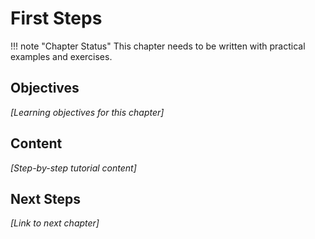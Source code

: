 # First Steps

<!-- TODO: Chapter objectives -->
<!-- TODO: Prerequisites -->
<!-- TODO: Step-by-step content -->
<!-- TODO: Examples -->
<!-- TODO: Exercises -->
<!-- TODO: Next chapter link -->

!!! note "Chapter Status"
    This chapter needs to be written with practical examples and exercises.

## Objectives

*[Learning objectives for this chapter]*

## Content

*[Step-by-step tutorial content]*

## Next Steps

*[Link to next chapter]*
